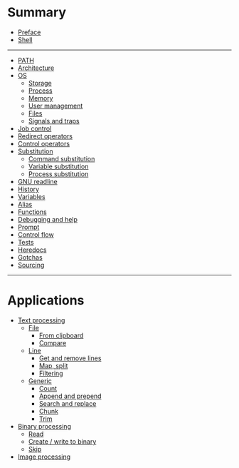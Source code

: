 # Summary

- [Preface](./preface.md)
- [Shell]()

---
- [PATH](./path.md)
- [Architecture](./architecture.md)
- [OS](./os.md)
    - [Storage](./storage.md)
    - [Process](./process.md)
    - [Memory](./memory.md)
    - [User management](./user-management.md)
    - [Files](./files.md)
    - [Signals and traps](./signals-and-traps.md)
- [Job control](./job-control.md)
- [Redirect operators](./redirects.md)
- [Control operators](./control-operators.md)
- [Substitution]()
  - [Command substitution](./command-substitution.md)
  - [Variable substitution](./variable-substitution.md)
  - [Process substitution](./process-substitution.md)
- [GNU readline](./gnu-readline.md)
- [History](./history.md)
- [Variables](./variables.md)
- [Alias](./alias.md)
- [Functions](./functions.md)
- [Debugging and help](./debugging.md)
- [Prompt](./prompt.md)
- [Control flow](./control-flow.md)
- [Tests](./tests.md)
- [Heredocs](./heredocs.md)
- [Gotchas](./gotchas.md)
- [Sourcing](./sourcing.md)

--- 

# Applications


- [Text processing](./text-processing/index.md)
  - [File]()
    - [From clipboard](./write-to-file-from-clipboard.md)
    - [Compare](./text-processing/compare.md)
  - [Line]()
    - [Get and remove lines](./text-processing/file.md)
    - [Map, split](./text-processing/split.md)
    - [Filtering](./text-processing/filtering.md)
  - [Generic]()
    - [Count](./text-processing/count.md)
    - [Append and prepend](./text-processing/line-manipulation.md)
    - [Search and replace](./text-processing/search-and-replace.md)
    - [Chunk](./text-processing/chunk.md)
    - [Trim](./text-processing/trim.md)
- [Binary processing]()
  - [Read](./binary-processing/read.md)
  - [Create / write to binary](./binary-processing/write.md)
  - [Skip](./binary-processing/skip.md)
- [Image processing](./image-processing.md)
